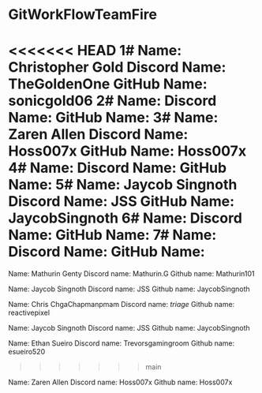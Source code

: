 # GitWorkFlowTeamFire
<<<<<<< HEAD
1#
Name: Christopher Gold
Discord Name: TheGoldenOne
GitHub Name: sonicgold06
2#
Name:
Discord Name:
GitHub Name:
3#
Name: Zaren Allen
Discord Name: Hoss007x
GitHub Name: Hoss007x
4#
Name:
Discord Name:
GitHub Name:
5#
Name: Jaycob Singnoth
Discord Name: JSS
GitHub Name: JaycobSingnoth
6#
Name:
Discord Name:
GitHub Name:
7#
Name:
Discord Name:
GitHub Name:
=======

Name: Mathurin Genty
Discord name: Mathurin.G
Github name: Mathurin101

Name: Jaycob Singnoth
Discord name: JSS
Github name: JaycobSingnoth

Name: Chris ChgaChapmanpmam
Discord name: _triage_
Github name: reactivepixel

Name: Jaycob Singnoth
Discord name: JSS
Github name: JaycobSingnoth

Name: Ethan Sueiro
Discord name: Trevorsgamingroom
Github name: esueiro520
>>>>>>> main

Name: Zaren Allen
Discord name: Hoss007x
Github name: Hoss007x